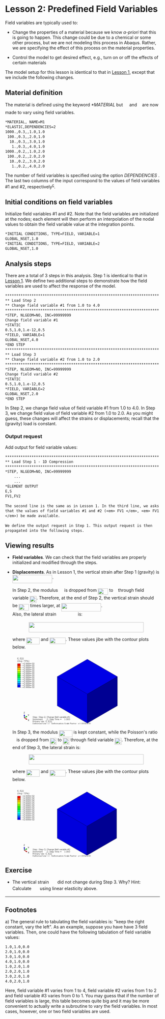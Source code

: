 # Lesson 2: Predefined Field Variables

Field variables are typically used to: 

* Change the properties of a material because we know <em> a-priori </em> that this is going to happen. This change could be due to a chemical or some other process, but we are not modeling this process in Abaqus. Rather, we are specifying the effect of this process on the material properties.

* Control the model to get desired effect, e.g., turn on or off the effects of certain materials

The model setup for this lesson is identical to that in [Lesson 1](./../01_Lesson), except that we include the following changes.

## Material definition

The material is defined using the keyword <em> *MATERIAL </em> but <img src="/02_Lesson/tex/84df98c65d88c6adf15d4645ffa25e47.svg?invert_in_darkmode&sanitize=true" align=middle width=13.08219659999999pt height=22.465723500000017pt/> and <img src="/02_Lesson/tex/b49211c7e49541e500c32b4d56d354dc.svg?invert_in_darkmode&sanitize=true" align=middle width=9.16670204999999pt height=14.15524440000002pt/> are now made to vary using field variables.

	*MATERIAL, NAME=M1
	*ELASTIC,DEPENDENCIES=2
	1000.,0.3,,1.0,1.0
	 100.,0.3,,2.0,1.0
	  10.,0.3,,3.0,1.0
	   1.,0.3,,4.0,1.0
	1000.,0.2,,1.0,2.0
	 100.,0.2,,2.0,2.0
	  10.,0.2,,3.0,2.0
	   1.,0.2,,4.0,2.0

The number of field variables is specified using the option <em> DEPENDENCIES </em>. The last two columns of the input correspond to the values of field variables #1 and #2, respectively<sup>[c](#myfootnote1)</sup>. 
	
## Initial conditions on field variables

Initialize field variables #1 and #2. Note that the field variables are initialized at the nodes; each element will then perform an interpolation of the nodal values to obtain the field variable value at the integration points.

	*INITIAL CONDITIONS, TYPE=FIELD, VARIABLE=1
	GLOBAL_NSET,1.0   
	*INITIAL CONDITIONS, TYPE=FIELD, VARIABLE=2
	GLOBAL_NSET,1.0  	   
	
## Analysis steps

There are a total of 3 steps in this analysis. Step 1 is identical to that in [Lesson 1](./../01_Lesson). We define two additional steps to demonstrate how the field variables are used to affect the response of the model.
	
	**********************************************************************
	** Load Step 2
	** Change field variable #1 from 1.0 to 4.0
	**********************************************************************
	*STEP, NLGEOM=NO, INC=99999999
	Change field variable #1
	*STATIC
	0.5,1.0,1.e-12,0.5
	*FIELD, VARIABLE=1
	GLOBAL_NSET,4.0
	*END STEP
	**********************************************************************
	** Load Step 3
	** Change field variable #2 from 1.0 to 2.0
	**********************************************************************
	*STEP, NLGEOM=NO, INC=99999999
	Change field variable #2
	*STATIC
	0.5,1.0,1.e-12,0.5
	*FIELD, VARIABLE=2
	GLOBAL_NSET,2.0
	*END STEP

In Step 2, we change field value of field variable #1 from 1.0 to 4.0. In Step 3, we change field value of field variable #2 from 1.0 to 2.0. As you might guess, these changes will affect the strains or displacements; recall that the (gravity) load is constant.

### Output request

Add output for field variable values:
	
	**********************************************************************
	** Load Step 1 - 1D Compression
	**********************************************************************
	*STEP, NLGEOM=NO, INC=99999999
		...
		...
	*ELEMENT OUTPUT
	E,S
	FV1,FV2	

	The second line is the same as in Lesson 1. In the third line, we asks that the values of field variables #1 and #2 (<em> FV1 </em>, <em> FV1 </em>) be made available.
	
	We define the output request in Step 1. This output request is then propagated into the following steps. 
	
## Viewing results	

* **Field variables**. We can check that the field variables are properly initialized and modified through the steps.

* **Displacements**. As in Lesson 1, the vertical strain after Step 1 (gravity) is <img src="/02_Lesson/tex/fcf8c1f48d1ea620135c53b35a252ef2.svg?invert_in_darkmode&sanitize=true" align=middle width=129.66327825pt height=26.76175259999998pt/>.

	In Step 2, the modulus <img src="/02_Lesson/tex/84df98c65d88c6adf15d4645ffa25e47.svg?invert_in_darkmode&sanitize=true" align=middle width=13.08219659999999pt height=22.465723500000017pt/> is dropped from <img src="/02_Lesson/tex/675eeb554f7b336873729327dab98036.svg?invert_in_darkmode&sanitize=true" align=middle width=32.876837399999985pt height=21.18721440000001pt/> to <img src="/02_Lesson/tex/034d0a6be0424bffe9a6e7ac9236c0f5.svg?invert_in_darkmode&sanitize=true" align=middle width=8.219209349999991pt height=21.18721440000001pt/> through field variable <img src="/02_Lesson/tex/8c26e6655aab9ae92411073abc805918.svg?invert_in_darkmode&sanitize=true" align=middle width=21.91788224999999pt height=22.831056599999986pt/>. Therefore, at the end of Step 2, the vertical strain should be <img src="/02_Lesson/tex/675eeb554f7b336873729327dab98036.svg?invert_in_darkmode&sanitize=true" align=middle width=32.876837399999985pt height=21.18721440000001pt/> times larger, at <img src="/02_Lesson/tex/50858148d0f2ac739951de79bb4782ef.svg?invert_in_darkmode&sanitize=true" align=middle width=129.66327825pt height=26.76175259999998pt/>. 	
	Also, the lateral strain <img src="/02_Lesson/tex/a16f48844ce61fa0ca5324a6b58cc2a7.svg?invert_in_darkmode&sanitize=true" align=middle width=62.29450919999999pt height=14.15524440000002pt/> is:
	<p align="center"><img src="/02_Lesson/tex/9a664cf78ef0b558bcc327c9244fbf3b.svg?invert_in_darkmode&sanitize=true" align=middle width=373.89721049999997pt height=32.990165999999995pt/></p>
	
	where <img src="/02_Lesson/tex/9be2903ee179a35a7fad437ee97c1c1f.svg?invert_in_darkmode&sanitize=true" align=middle width=43.219017599999994pt height=22.465723500000017pt/> and <img src="/02_Lesson/tex/15c1721523b4a6c9de5c6579ea380fdd.svg?invert_in_darkmode&sanitize=true" align=middle width=52.088957249999986pt height=21.18721440000001pt/>.	These values jibe with the contour plots below.
	
	![](./abaqus_input_files/1ElementTest_Lesson2Step_2_Frame3_E22.png	)
	
	In Step 3, the modulus <img src="/02_Lesson/tex/1a4fb486f854c2b4efad46a2f5ed93c6.svg?invert_in_darkmode&sanitize=true" align=middle width=43.219017599999994pt height=22.465723500000017pt/> is kept constant, while the Poisson's ratio <img src="/02_Lesson/tex/b49211c7e49541e500c32b4d56d354dc.svg?invert_in_darkmode&sanitize=true" align=middle width=9.16670204999999pt height=14.15524440000002pt/> is dropped from <img src="/02_Lesson/tex/5a2912de5997e53d19e8044db54d76e3.svg?invert_in_darkmode&sanitize=true" align=middle width=21.00464354999999pt height=21.18721440000001pt/> to <img src="/02_Lesson/tex/358d4d0949e47523757b4bc797ab597e.svg?invert_in_darkmode&sanitize=true" align=middle width=21.00464354999999pt height=21.18721440000001pt/> through field variable <img src="/02_Lesson/tex/fb19066311f84c5909400aa479652a43.svg?invert_in_darkmode&sanitize=true" align=middle width=21.91788224999999pt height=22.831056599999986pt/>. Therefore, at the end of Step 3, the lateral strain is:
	
	<p align="center"><img src="/02_Lesson/tex/fd7bce942625b3c8ca160aa45fc30f29.svg?invert_in_darkmode&sanitize=true" align=middle width=373.89721049999997pt height=32.990165999999995pt/></p>
			
	where <img src="/02_Lesson/tex/9be2903ee179a35a7fad437ee97c1c1f.svg?invert_in_darkmode&sanitize=true" align=middle width=43.219017599999994pt height=22.465723500000017pt/> and <img src="/02_Lesson/tex/a30bb2b6b987e9176d707426add7226a.svg?invert_in_darkmode&sanitize=true" align=middle width=52.088957249999986pt height=21.18721440000001pt/>.	These values jibe with the contour plots below.

	![](./abaqus_input_files/1ElementTest_Lesson2Step_3_Frame3_E22.png	)

## Exercise 

* The vertical strain <img src="/02_Lesson/tex/fb693681620c7d77e353de0fea217589.svg?invert_in_darkmode&sanitize=true" align=middle width=19.777485749999993pt height=14.15524440000002pt/> did not change during Step 3. Why? Hint: Calculate <img src="/02_Lesson/tex/fb693681620c7d77e353de0fea217589.svg?invert_in_darkmode&sanitize=true" align=middle width=19.777485749999993pt height=14.15524440000002pt/> using linear elasticity above.

---
## Footnotes
<a name="myfootnote1">a</a>) The general rule to tabulating the field variables is: "keep the right constant, vary the left". As an example, suppose you have have 3 field variables. Then, one could have the following tabulation of field variable values: 

	1.0,1.0,0.0
	2.0,1.0,0.0
	3.0,1.0,0.0
	4.0,1.0,0.0
	1.0,2.0,1.0
	2.0,2.0,1.0
	3.0,2.0,1.0
	4.0,2.0,1.0
	
Here, field variable #1 varies from 1 to 4, field variable #2 varies from 1 to 2 and field variable #3 varies from 0 to 1. You may guess that if the number of field variables is large, this table becomes quite big and it may be more convenient to actually write a subroutine to vary the field variables. In most cases, however, one or two field variables are used.